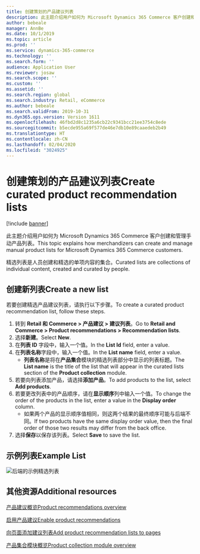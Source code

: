 ```yaml
---
title: 创建策划的产品建议列表
description: 此主题介绍用户如何为 Microsoft Dynamics 365 Commerce 客户创建和管理手动产品列表。
author: bebeale
manager: AnnBe
ms.date: 10/1/2019
ms.topic: article
ms.prod: ''
ms.service: dynamics-365-commerce
ms.technology: ''
ms.search.form: ''
audience: Application User
ms.reviewer: josaw
ms.search.scope: ''
ms.custom: ''
ms.assetid: ''
ms.search.region: global
ms.search.industry: Retail, eCommerce
ms.author: bebeale
ms.search.validFrom: 2019-10-31
ms.dyn365.ops.version: Version 1611
ms.openlocfilehash: 46fbd2d8c1235a6cb22c9341bcc21ee3754c8ede
ms.sourcegitcommit: b5ecde955a69f577de46e7db10e89caaedeb2b49
ms.translationtype: HT
ms.contentlocale: zh-CN
ms.lasthandoff: 02/04/2020
ms.locfileid: "3024925"
---
```

# <a name="create-curated-product-recommendation-lists"></a><span data-ttu-id="13a96-103">创建策划的产品建议列表</span><span class="sxs-lookup"><span data-stu-id="13a96-103">Create curated product recommendation lists</span></span>

[!include [banner](includes/banner.md)]

<span data-ttu-id="13a96-104">此主题介绍用户如何为 Microsoft Dynamics 365 Commerce 客户创建和管理手动产品列表。</span><span class="sxs-lookup"><span data-stu-id="13a96-104">This topic explains how merchandizers can create and manage manual product lists for Microsoft Dynamics 365 Commerce customers.</span></span>

<span data-ttu-id="13a96-105">精选列表是人员创建和精选的单项内容的集合。</span><span class="sxs-lookup"><span data-stu-id="13a96-105">Curated lists are collections of individual content, created and curated by people.</span></span>  

## <a name="create-a-new-list"></a><span data-ttu-id="13a96-106">创建新列表</span><span class="sxs-lookup"><span data-stu-id="13a96-106">Create a new list</span></span>

<span data-ttu-id="13a96-107">若要创建精选产品建议列表，请执行以下步骤。</span><span class="sxs-lookup"><span data-stu-id="13a96-107">To create a curated product recommendation list, follow these steps.</span></span>

1. <span data-ttu-id="13a96-108">转到 **Retail 和 Commerce &gt; 产品建议 &gt; 建议列表**。</span><span class="sxs-lookup"><span data-stu-id="13a96-108">Go to **Retail and Commerce &gt; Product recommendations &gt; Recommendation lists**.</span></span>
1. <span data-ttu-id="13a96-109">选择**新建**。</span><span class="sxs-lookup"><span data-stu-id="13a96-109">Select **New**.</span></span>
1. <span data-ttu-id="13a96-110">在**列表 ID** 字段中，输入一个值。</span><span class="sxs-lookup"><span data-stu-id="13a96-110">In the **List Id** field, enter a value.</span></span>
1. <span data-ttu-id="13a96-111">在**列表名称**字段中，输入一个值。</span><span class="sxs-lookup"><span data-stu-id="13a96-111">In the **List name** field, enter a value.</span></span>
    - <span data-ttu-id="13a96-112">**列表名称**是将在**产品集合**模块的精选列表部分中显示的列表标题。</span><span class="sxs-lookup"><span data-stu-id="13a96-112">The **List name** is the title of the list that will appear in the curated lists section of the **Product collection** module.</span></span>
1. <span data-ttu-id="13a96-113">若要向列表添加产品，请选择**添加产品**。</span><span class="sxs-lookup"><span data-stu-id="13a96-113">To add products to the list, select **Add products**.</span></span>
1. <span data-ttu-id="13a96-114">若要更改列表中的产品顺序，请在**显示顺序**列中输入一个值。</span><span class="sxs-lookup"><span data-stu-id="13a96-114">To change the order of the products in the list, enter a value in the **Display order** column.</span></span>
    - <span data-ttu-id="13a96-115">如果两个产品的显示顺序值相同，则这两个结果的最终顺序可能与后端不同。</span><span class="sxs-lookup"><span data-stu-id="13a96-115">If two products have the same display order value, then the final order of those two results may differ from the back office.</span></span>
1. <span data-ttu-id="13a96-116">选择**保存**以保存该列表。</span><span class="sxs-lookup"><span data-stu-id="13a96-116">Select **Save** to save the list.</span></span>

## <a name="example-list"></a><span data-ttu-id="13a96-117">示例列表</span><span class="sxs-lookup"><span data-stu-id="13a96-117">Example List</span></span>

![后端的示例精选列表](./media/examplecuratedrecolist.png)

## <a name="additional-resources"></a><span data-ttu-id="13a96-119">其他资源</span><span class="sxs-lookup"><span data-stu-id="13a96-119">Additional resources</span></span>

[<span data-ttu-id="13a96-120">产品建议概览</span><span class="sxs-lookup"><span data-stu-id="13a96-120">Product recommendations overview</span></span>](product-recommendations.md)

[<span data-ttu-id="13a96-121">启用产品建议</span><span class="sxs-lookup"><span data-stu-id="13a96-121">Enable product recommendations</span></span>](enable-product-recommendations.md)

[<span data-ttu-id="13a96-122">向页面添加建议列表</span><span class="sxs-lookup"><span data-stu-id="13a96-122">Add product recommendation lists to pages</span></span>](add-reco-list-to-page.md)

[<span data-ttu-id="13a96-123">产品集合模块概览</span><span class="sxs-lookup"><span data-stu-id="13a96-123">Product collection module overview</span></span>](product-collection-module-overview.md)

